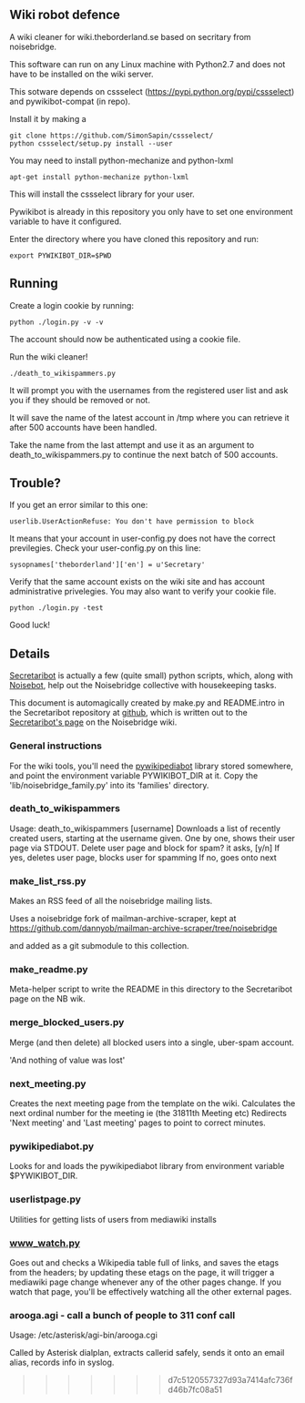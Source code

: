 Wiki robot defence
------------------

A wiki cleaner for wiki.theborderland.se based on secritary from noisebridge.

This software can run on any Linux machine with Python2.7  and does not have
to be installed on the wiki server.

This sotware depends on cssselect (https://pypi.python.org/pypi/cssselect) and
pywikibot-compat (in repo).

Install it by making a
```
git clone https://github.com/SimonSapin/cssselect/
python cssselect/setup.py install --user
```
You may need to install python-mechanize and python-lxml
```
apt-get install python-mechanize python-lxml
```
This will install the cssselect library for your user.

Pywikibot is already in this repository you only have to set one environment
variable to have it configured.

Enter the directory where you have cloned this repository and run:

```
export PYWIKIBOT_DIR=$PWD
```
Running
-------

Create a login cookie by running:
```
python ./login.py -v -v
```

The account should now be authenticated using a cookie file.

Run the wiki cleaner!

```
./death_to_wikispammers.py
```

It will prompt you with the usernames from the registered user
list and ask you if they should be removed or not.

It will save the name of the latest account in /tmp
where you can retrieve it after 500 accounts have been handled.

Take the name from the last attempt and use it as an argument to
death_to_wikispammers.py to continue the next batch of 500 accounts.

Trouble?
--------

If you get an error similar to this one:
```
userlib.UserActionRefuse: You don't have permission to block
```
It means that your account in user-config.py does not have the correct previlegies.
Check your user-config.py on this line:
```
sysopnames['theborderland']['en'] = u'Secretary'
```
Verify that the same account exists on the wiki site and has account administrative privelegies.
You may also want to verify your cookie file.
```
python ./login.py -test
```

Good luck!

Details
-------

[Secretaribot](https://www.noisebridge.net/wiki/Secretaribot) is actually a few (quite small) python scripts, which, along with [Noisebot](https://www.noisebridge.net/wiki/Noisebot), help out the Noisebridge collective with housekeeping tasks.

This document is automagically created by make.py and README.intro in the
Secretaribot repository at [github](https://github.com/dannyob/secretaribot),
which is written out to the [Secretaribot's
page](https://www.noisebridge.net/wiki/Secretaribot) on the Noisebridge wiki. 

### General instructions ###

For the wiki tools, you'll need the
[pywikipediabot](http://pywikipediabot.sourceforge.net/) library stored
somewhere, and point the environment variable PYWIKIBOT_DIR at it. Copy the
'lib/noisebridge_family.py' into its 'families' directory.

### death_to_wikispammers ###

Usage: death_to_wikispammers [username]
Downloads a list of recently created users, starting at the username given.
One by one, shows their user page via STDOUT.
Delete user page and block for spam? it asks, [y/n]
If yes, deletes user page, blocks user for spamming
If no, goes onto next

### make_list_rss.py ###

Makes an RSS feed of all the noisebridge mailing lists.

Uses a noisebridge fork of mailman-archive-scraper, kept at
https://github.com/dannyob/mailman-archive-scraper/tree/noisebridge

and added as a git submodule to this collection.

### make_readme.py ###

Meta-helper script to write the README in this directory to the Secretaribot page on the NB wik.

### merge_blocked_users.py ###

Merge (and then delete) all blocked users into a single, uber-spam account.

'And nothing of value was lost'

### next_meeting.py ###

Creates the next meeting page from the template on the wiki.
Calculates the next ordinal number for the meeting ie (the 31811th Meeting etc)
Redirects 'Next meeting' and 'Last meeting' pages to point to correct minutes.

### pywikipediabot.py ###

Looks for and loads the pywikipediabot library from environment variable
$PYWIKIBOT_DIR.

### userlistpage.py ###

Utilities for getting lists of users from mediawiki installs

### www_watch.py ###

Goes out and checks a Wikipedia table full of links, and saves the etags from
the headers; by updating these etags on the page, it will trigger a mediawiki
page change whenever any of the other pages change. If you watch that page,
you'll be effectively watching all the other external pages.

### arooga.agi - call a bunch of people to 311 conf call ###

Usage: /etc/asterisk/agi-bin/arooga.cgi

Called by Asterisk dialplan, extracts callerid safely,
sends it onto an email alias, records info in syslog.
>>>>>>> d7c5120557327d93a7414afc736fd46b7fc08a51
